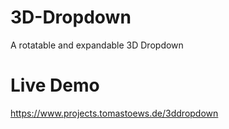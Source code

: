 # 3D-Dropdown
A rotatable and expandable 3D Dropdown

# Live Demo
https://www.projects.tomastoews.de/3ddropdown
